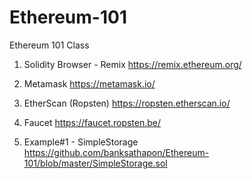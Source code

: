 # Ethereum-101
Ethereum 101 Class


1. Solidity Browser - Remix
https://remix.ethereum.org/

2. Metamask
https://metamask.io/

3. EtherScan (Ropsten)
https://ropsten.etherscan.io/

4. Faucet
https://faucet.ropsten.be/

2. Example#1 - SimpleStorage
https://github.com/banksathapon/Ethereum-101/blob/master/SimpleStorage.sol

